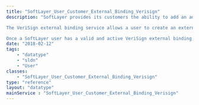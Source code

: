 ```yaml
---
title: "SoftLayer_User_Customer_External_Binding_Verisign"
description: "SoftLayer provides its customers the ability to add an additional layer of security to the SoftLayer customer portal by requiring that a user login and authenticate with a trusted 3rd party before they are given access to their SoftLayer account.  This is accomplished by creating an external binding for a specific vendor, in this case VeriSign.  When the SoftLayer user attempts to log in to the SoftLayer customer portal they will first be prompted for their normal SoftLayer username and password.  Once that information is verified they will be asked to generate and provide a security code from their VeriSign credential. Once the security code has been authenticated with VeriSign the user will be allowed access to the SoftLayer customer portal. 

The VeriSign external binding service allows a user to create an external binding, enable, disable, or unlock an external binding, and delete an external binding. Currently SoftLayer provides the master account user of a SoftLayer account with one free VeriSign external binding. All subsequent VeriSign external bindings will need to be created by placing an order. 

Once a SoftLayer user has a valid and active VeriSign external binding, they will be required to always use their credential to login to the SoftLayer customer portal.  In addition any user with an active external binding will be prohibited from using the API. "
date: "2018-02-12"
tags:
    - "datatype"
    - "sldn"
    - "User"
classes:
    - "SoftLayer_User_Customer_External_Binding_Verisign"
type: "reference"
layout: "datatype"
mainService : "SoftLayer_User_Customer_External_Binding_Verisign"
---
```

